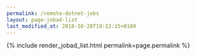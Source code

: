```yaml
---
permalink: /remote-dotnet-jobs
layout: page-jobad-list
last_modified_at: 2018-10-28T19:13:15+0100
---
```

{% include render_jobad_list.html permalink=page.permalink %}
